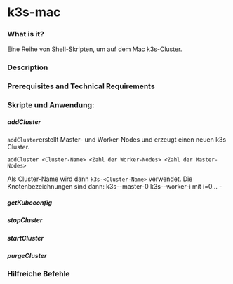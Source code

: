 # k3s-mac

### What is it?

Eine Reihe von Shell-Skripten, um auf dem Mac k3s-Cluster.

### Description

### Prerequisites and Technical Requirements

### Skripte und Anwendung:

##### addCluster

`addCluster`erstellt Master- und Worker-Nodes und erzeugt einen neuen k3s Cluster.

```addCluster <Cluster-Name> <Zahl der Worker-Nodes> <Zahl der Master-Nodes>```

Als Cluster-Name wird dann `k3s-<Cluster-Name>` verwendet. Die Knotenbezeichnungen sind dann:
k3s-<Cluster-Name>-master-0
k3s-<Cluster-Name>-worker-i mit i=0... <Zahl der Worker-Nodes>-
  
##### getKubeconfig 

##### stopCluster

##### startCluster

##### purgeCluster

### Hilfreiche Befehle
